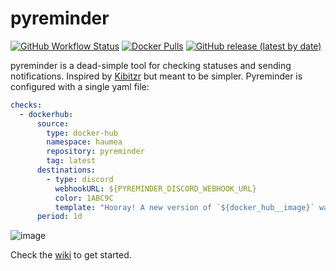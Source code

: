 # pyreminder
[![GitHub Workflow Status](https://img.shields.io/github/actions/workflow/status/haondt/pyreminder/github-actions.yml)](https://github.com/haondt/pyreminder/actions/workflows/github-actions.yml)
[![Docker Pulls](https://img.shields.io/docker/pulls/haumea/pyreminder)](https://hub.docker.com/r/haumea/pyreminder/)
[![GitHub release (latest by date)](https://img.shields.io/github/v/release/haondt/pyreminder)](https://github.com/haondt/pyreminder/releases/latest)


pyreminder is a dead-simple tool for checking statuses and sending notifications. Inspired by [Kibitzr](https://kibitzr.github.io/) but meant to be simpler. Pyreminder is configured with a single yaml file:
```yaml
checks:
  - dockerhub:
      source:
        type: docker-hub
        namespace: haumea
        repository: pyreminder
        tag: latest
      destinations:
        - type: discord
          webhookURL: ${PYREMINDER_DISCORD_WEBHOOK_URL}
          color: 1ABC9C
          template: "Hooray! A new version of `${docker_hub__image}` was just released!"
      period: 1d
```
![image](https://user-images.githubusercontent.com/19233365/210116896-3c4c4dea-85f5-46a0-8934-38e13ebf56bb.png)

Check the [wiki](https://github.com/haondt/pyreminder/wiki/Installation) to get started.
